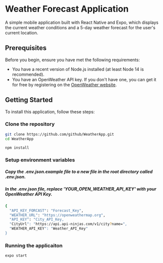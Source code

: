 # Weather Forecast Application

A simple mobile application built with React Native and Expo, which displays the current weather conditions and a 5-day weather forecast for the user's current location.

## Prerequisites

Before you begin, ensure you have met the following requirements:

- You have a recent version of Node.js installed (at least Node 14 is recommended).
- You have an OpenWeather API key. If you don't have one, you can get it for free by registering on the [OpenWeather website](https://home.openweathermap.org/users/sign_up).

## Getting Started

To install this application, follow these steps:

### Clone the repository

```bash
git clone https://github.com/github/WeatherApp.git
cd WeatherApp
```

```bash
npm install
```

### Setup environment variables

##### Copy the .env.json.example file to a new file in the root directory called .env.json.

##### In the .env.json file, replace 'YOUR_OPEN_WEATHER_API_KEY' with your OpenWeather API Key.

```bash
{
  "API_KEY_FORCAST": "Forecast_Key",
  "WEATHER_URL": "https://openweathermap.org",
  "API_KEY": "City_API_Key,
  "CityUrl": "https://api.api-ninjas.com/v1/city?name=",
  "WEATHER_API_KEY": "Weather_API_Key"
}
```

### Running the applicaiton

```bash
expo start
```
